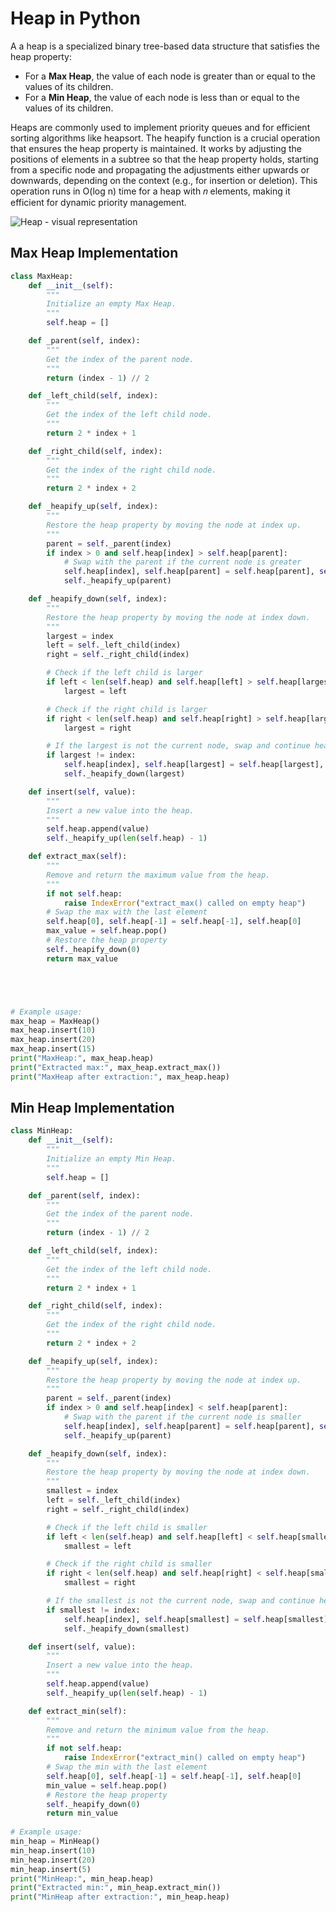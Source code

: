 # Heap in Python

A a heap is a specialized binary tree-based data structure that satisfies the heap property:
- For a **Max Heap**, the value of each node is greater than or equal to the values of its children.
- For a **Min Heap**, the value of each node is less than or equal to the values of its children.

Heaps are commonly used to implement priority queues and for efficient sorting algorithms like heapsort. The heapify function is a crucial operation that ensures the heap property is maintained. It works by adjusting the positions of elements in a subtree so that the heap property holds, starting from a specific node and propagating the adjustments either upwards or downwards, depending on the context (e.g., for insertion or deletion). This operation runs in O(log n) time for a heap with 𝑛 elements, making it efficient for dynamic priority management.

![Heap - visual representation](/DataStructures/Heap/res/heap_visualization.png)

## Max Heap Implementation
```python
class MaxHeap:
    def __init__(self):
        """
        Initialize an empty Max Heap.
        """
        self.heap = []

    def _parent(self, index):
        """
        Get the index of the parent node.
        """
        return (index - 1) // 2

    def _left_child(self, index):
        """
        Get the index of the left child node.
        """
        return 2 * index + 1

    def _right_child(self, index):
        """
        Get the index of the right child node.
        """
        return 2 * index + 2

    def _heapify_up(self, index):
        """
        Restore the heap property by moving the node at index up.
        """
        parent = self._parent(index)
        if index > 0 and self.heap[index] > self.heap[parent]:
            # Swap with the parent if the current node is greater
            self.heap[index], self.heap[parent] = self.heap[parent], self.heap[index]
            self._heapify_up(parent)

    def _heapify_down(self, index):
        """
        Restore the heap property by moving the node at index down.
        """
        largest = index
        left = self._left_child(index)
        right = self._right_child(index)

        # Check if the left child is larger
        if left < len(self.heap) and self.heap[left] > self.heap[largest]:
            largest = left

        # Check if the right child is larger
        if right < len(self.heap) and self.heap[right] > self.heap[largest]:
            largest = right

        # If the largest is not the current node, swap and continue heapifying
        if largest != index:
            self.heap[index], self.heap[largest] = self.heap[largest], self.heap[index]
            self._heapify_down(largest)

    def insert(self, value):
        """
        Insert a new value into the heap.
        """
        self.heap.append(value)
        self._heapify_up(len(self.heap) - 1)

    def extract_max(self):
        """
        Remove and return the maximum value from the heap.
        """
        if not self.heap:
            raise IndexError("extract_max() called on empty heap")
        # Swap the max with the last element
        self.heap[0], self.heap[-1] = self.heap[-1], self.heap[0]
        max_value = self.heap.pop()
        # Restore the heap property
        self._heapify_down(0)
        return max_value





# Example usage:
max_heap = MaxHeap()
max_heap.insert(10)
max_heap.insert(20)
max_heap.insert(15)
print("MaxHeap:", max_heap.heap)
print("Extracted max:", max_heap.extract_max())
print("MaxHeap after extraction:", max_heap.heap)
```

## Min Heap Implementation
```python
class MinHeap:
    def __init__(self):
        """
        Initialize an empty Min Heap.
        """
        self.heap = []

    def _parent(self, index):
        """
        Get the index of the parent node.
        """
        return (index - 1) // 2

    def _left_child(self, index):
        """
        Get the index of the left child node.
        """
        return 2 * index + 1

    def _right_child(self, index):
        """
        Get the index of the right child node.
        """
        return 2 * index + 2

    def _heapify_up(self, index):
        """
        Restore the heap property by moving the node at index up.
        """
        parent = self._parent(index)
        if index > 0 and self.heap[index] < self.heap[parent]:
            # Swap with the parent if the current node is smaller
            self.heap[index], self.heap[parent] = self.heap[parent], self.heap[index]
            self._heapify_up(parent)

    def _heapify_down(self, index):
        """
        Restore the heap property by moving the node at index down.
        """
        smallest = index
        left = self._left_child(index)
        right = self._right_child(index)

        # Check if the left child is smaller
        if left < len(self.heap) and self.heap[left] < self.heap[smallest]:
            smallest = left

        # Check if the right child is smaller
        if right < len(self.heap) and self.heap[right] < self.heap[smallest]:
            smallest = right

        # If the smallest is not the current node, swap and continue heapifying
        if smallest != index:
            self.heap[index], self.heap[smallest] = self.heap[smallest], self.heap[index]
            self._heapify_down(smallest)

    def insert(self, value):
        """
        Insert a new value into the heap.
        """
        self.heap.append(value)
        self._heapify_up(len(self.heap) - 1)

    def extract_min(self):
        """
        Remove and return the minimum value from the heap.
        """
        if not self.heap:
            raise IndexError("extract_min() called on empty heap")
        # Swap the min with the last element
        self.heap[0], self.heap[-1] = self.heap[-1], self.heap[0]
        min_value = self.heap.pop()
        # Restore the heap property
        self._heapify_down(0)
        return min_value
    
# Example usage:
min_heap = MinHeap()
min_heap.insert(10)
min_heap.insert(20)
min_heap.insert(5)
print("MinHeap:", min_heap.heap)
print("Extracted min:", min_heap.extract_min())
print("MinHeap after extraction:", min_heap.heap)
```